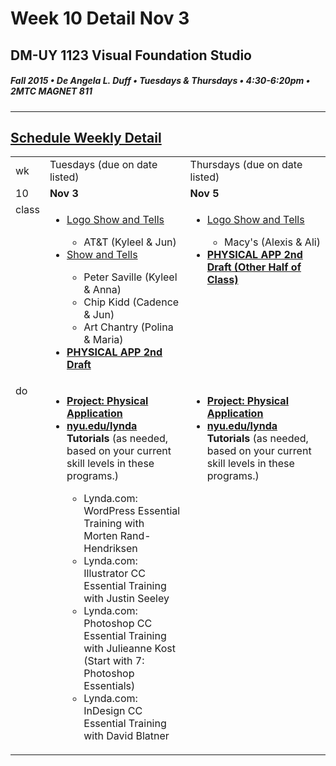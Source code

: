 # Week 10 Detail Nov 3

## DM-UY 1123 Visual Foundation Studio
##### Fall 2015 • De Angela L. Duff • Tuesdays & Thursdays • 4:30-6:20pm • 2MTC MAGNET 811 
---

## [Schedule Weekly Detail](dm1123_schedule_overview.md)

<table>
<tr>
<td>wk</td>
<td>Tuesdays (due on date listed)</td>
<td>Thursdays (due on date listed)</td>
</tr>
<!-- dates -->
<tr>
  <td valign="top">10</td>
  <td valign="top"><strong>Nov 3</strong></td>
  <td valign="top"><strong>Nov 5</strong></td>
</tr>
<!-- class -->
<tr>
  <td valign="top" width="4%">class</td>
  <td valign="top" width="48%"><ul>
  <li><a href="dm1123vfs_show_and_tells.md">Logo Show and Tells</a></li>
  <ul>
  <li>AT&T (Kyleel & Jun)</li>
  </ul>
  <li><a href="assigned_creator_show_and_tells.md">Show and Tells</a></li>
<ul>
<li>Peter Saville (Kyleel & Anna)</li> 
<li>Chip Kidd (Cadence & Jun)</li>
<li>Art Chantry (Polina & Maria)</li>
</ul>
<li><strong><a href="dm1123vfs_projects_pa.md">PHYSICAL APP 2nd Draft</a></strong></li></td>
  <td valign="top" width="48%"><ul>
  <li><a href="dm1123vfs_show_and_tells.md">Logo Show and Tells</a></li>
  <ul>
  <li>Macy's (Alexis & Ali)</li>
  </ul>
  <li><strong><a href="dm1123vfs_projects_pa.md">PHYSICAL APP 2nd Draft (Other Half of Class)</a></strong></li>
</td>
</tr>


<!-- do -->
<tr>
  <td valign="top">do</td>
  <td valign="top">
  <ul>
<li><strong><a href="dm1123vfs_projects_pa.md">Project: Physical Application</a></strong></li>
  <Li><strong><a href="http://nyu.edu/lynda">nyu.edu/lynda</a> Tutorials</strong> (as needed, based on your current skill levels in these programs.)</li>
  <ul>
  <li>Lynda.com: WordPress Essential Training with Morten Rand-Hendriksen</li>
  <li>Lynda.com: Illustrator CC Essential Training with Justin Seeley</li>
  <li>Lynda.com: Photoshop CC Essential Training with Julieanne Kost (Start with 7: Photoshop Essentials)</li>
  <li>Lynda.com: InDesign CC Essential Training with David Blatner</li>
  </ul></ul></td>
  <td valign="top">
  <ul>
  <li><strong><a href="dm1123vfs_projects_pa.md">Project: Physical Application</a></strong></li>
  <li><strong><a href="http://nyu.edu/lynda">nyu.edu/lynda</a> Tutorials</strong> (as needed, based on your current skill levels in these programs.)</li>
  </ul></td>
</tr>
</table>

